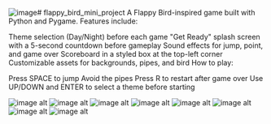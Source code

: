 ![image](https://github.com/user-attachments/assets/99b45ebc-c566-433a-a897-117e338f1ebf)# flappy_bird_mini_project 
A Flappy Bird-inspired game built with Python and Pygame.
Features include:

Theme selection (Day/Night) before each game 
"Get Ready" splash screen with a 5-second countdown before gameplay
Sound effects for jump, point, and game over 
Scoreboard in a styled box at the top-left corner
Customizable assets for backgrounds, pipes, and bird 
How to play:

Press SPACE to jump
Avoid the pipes
Press R to restart after game over
Use UP/DOWN and ENTER to select a theme before starting

![image alt](https://github.com/mansi153-wq/flappy_bird_mini_proj/blob/main/img_1.png?raw=true)
![image alt](https://github.com/mansi153-wq/flappy_bird_mini_proj/blob/main/img_2.png?raw=true)
![image alt](https://github.com/mansi153-wq/flappy_bird_mini_proj/blob/main/img_3.png?raw=true)
![image alt](https://github.com/mansi153-wq/flappy_bird_mini_proj/blob/main/img_4.png?raw=true)
![image alt](https://github.com/mansi153-wq/flappy_bird_mini_proj/blob/main/img_5.png?raw=true)
![image alt](https://github.com/mansi153-wq/flappy_bird_mini_proj/blob/main/img_6.png?raw=true)
![image alt](https://github.com/mansi153-wq/flappy_bird_mini_proj/blob/main/img_7.png?raw=true)
![image alt](https://github.com/mansi153-wq/flappy_bird_mini_proj/blob/main/img_8.png?raw=true)
